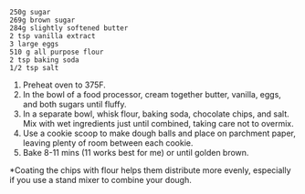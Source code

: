     250g sugar
    269g brown sugar
    284g slightly softened butter
    2 tsp vanilla extract
    3 large eggs
    510 g all purpose flour
    2 tsp baking soda
    1/2 tsp salt

1. Preheat oven to 375F.
2. In the bowl of a food processor, cream together butter, vanilla, eggs, and both sugars until fluffy.
3. In a separate bowl, whisk flour, baking soda, chocolate chips, and salt. Mix with wet ingredients just until combined, taking care not to overmix.
4. Use a cookie scoop to make dough balls and place on parchment paper, leaving plenty of room between each cookie.
5. Bake 8-11 mins (11 works best for me) or until golden brown.

*Coating the chips with flour helps them distribute more evenly, especially if you use a stand mixer to combine your dough.

